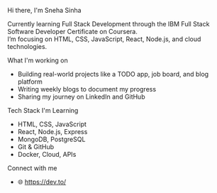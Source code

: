 Hi there, I'm Sneha Sinha

Currently learning Full Stack Development through the IBM Full Stack Software Developer Certificate on Coursera.  
I’m focusing on HTML, CSS, JavaScript, React, Node.js, and cloud technologies.

What I'm working on
- Building real-world projects like a TODO app, job board, and blog platform
- Writing weekly blogs to document my progress
- Sharing my journey on LinkedIn and GitHub

Tech Stack I'm Learning
- HTML, CSS, JavaScript
- React, Node.js, Express
- MongoDB, PostgreSQL
- Git & GitHub
- Docker, Cloud, APIs

Connect with me
- 🌐 https://dev.to/

